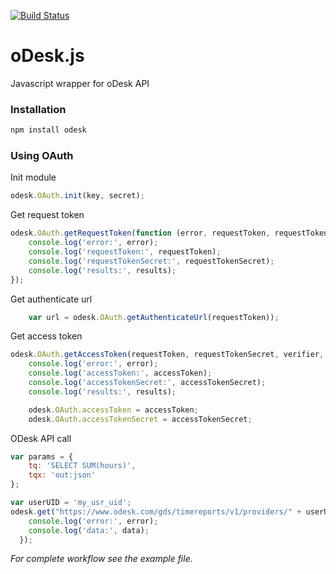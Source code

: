 [![Build Status](https://secure.travis-ci.org/biesiad/odesk.js.png)](http://travis-ci.org/biesiad/odesk.js)

oDesk.js
========

Javascript wrapper for oDesk API

### Installation
```sh
npm install odesk
```

### Using OAuth

Init module
```javascript
odesk.OAuth.init(key, secret);
```

Get request token
```javascript
odesk.OAuth.getRequestToken(function (error, requestToken, requestTokenSecret, results) {
    console.log('error:', error);
    console.log('requestToken:', requestToken);
    console.log('requestTokenSecret:', requestTokenSecret);
    console.log('results:', results);
});
```

Get authenticate url
```javascript
    var url = odesk.OAuth.getAuthenticateUrl(requestToken));
```

Get access token
```javascript
odesk.OAuth.getAccessToken(requestToken, requestTokenSecret, verifier, function (error, accessToken, accessTokenSecret, results) {
    console.log('error:', error);
    console.log('accessToken:', accessToken);
    console.log('accessTokenSecret:', accessTokenSecret);
    console.log('results:', results);

    odesk.OAuth.accessToken = accessToken;
    odesk.OAuth.accessTokenSecret = accessTokenSecret;
```

ODesk API call
```javascript
var params = {
    tq: 'SELECT SUM(hours)',
    tqx: 'out:json'
};

var userUID = 'my_usr_uid';
odesk.get("https://www.odesk.com/gds/timereports/v1/providers/" + userUID, params, function (error, data) {
    console.log('error:', error);
    console.log('data:', data);
  });
```

_For complete workflow see the example file._
